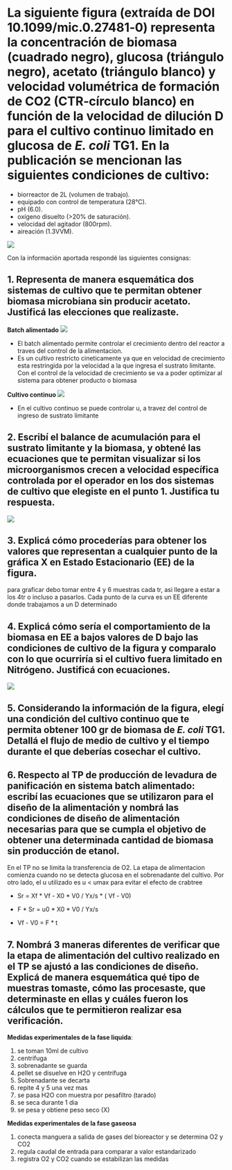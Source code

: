 # La siguiente figura (extraída de DOI 10.1099/mic.0.27481‐0) representa la concentración de biomasa (cuadrado negro), glucosa (triángulo negro), acetato (triángulo blanco) y velocidad volumétrica de formación de CO2 (CTR‐círculo blanco) en función de la velocidad de dilución D para el cultivo continuo limitado en glucosa de *E. coli* TG1. En la publicación se mencionan las siguientes condiciones de cultivo:

- biorreactor de 2L (volumen de trabajo).
- equipado con control de temperatura (28°C).
- pH (6.0).
- oxígeno disuelto (>20% de saturación).
- velocidad del agitador (800rpm).
- aireación (1.3VVM).

![](https://i.imgur.com/RERlydT.png)

Con la información aportada respondé las siguientes consignas:

## 1. Representa de manera esquemática dos sistemas de cultivo que te permitan obtener biomasa microbiana sin producir acetato. Justificá las elecciones que realizaste.

**Batch alimentado**
   ![](https://i.imgur.com/kWWnFtF.png)

- El batch alimentado permite controlar el crecimiento dentro del reactor a traves del control de la alimentacion.
- Es un cultivo restricto cineticamente ya que en velocidad de crecimiento esta restringida por la velocidad a la que ingresa el sustrato limitante. Con el control de la velocidad de crecimiento se va a poder optimizar al sistema para obtener producto o biomasa

**Cultivo continuo**
![](https://i.imgur.com/rySWgR9.png)
- En el cultivo continuo se puede controlar u, a travez del control de ingreso de sustrato limitante

## 2. Escribí el balance de acumulación para el sustrato limitante y la biomasa, y obtené las ecuaciones que te permitan visualizar si los microorganismos crecen a velocidad específica controlada por el operador en los dos sistemas de cultivo que elegiste en el punto 1. Justifica tu respuesta.
![](https://i.imgur.com/FJF01r1.png)

## 3. Explicá cómo procederías para obtener los valores que representan a cualquier punto de la gráfica X en Estado Estacionario (EE) de la figura.
para graficar debo tomar entre 4 y 6 muestras cada tr, asi llegare a estar a los 4tr o incluso a pasarlos. Cada punto de la curva es un EE diferente donde trabajamos a un D determinado
## 4. Explicá cómo sería el comportamiento de la biomasa en EE a bajos valores de D bajo las condiciones de cultivo de la figura y comparalo con lo que ocurriría si el cultivo fuera limitado en Nitrógeno. Justificá con ecuaciones.
![](https://i.imgur.com/kYLHfbD.jpg)


## 5. Considerando la información de la figura, elegí una condición del cultivo continuo que te permita obtener 100 gr de biomasa de *E. coli* TG1. Detallá el flujo de medio de cultivo y el tiempo durante el que deberías cosechar el cultivo.

## 6. Respecto al TP de producción de levadura de panificación en sistema batch alimentado: escribí las ecuaciones que se utilizaron para el diseño de la alimentación y nombrá las condiciones de diseño de alimentación necesarias para que se cumpla el objetivo de obtener una determinada cantidad de biomasa sin producción de etanol.

En el TP no se limita la transferencia de O2. La etapa de alimentacion comienza cuando no se detecta glucosa en el sobrenadante del cultivo. Por otro lado, el u utilizado es u < umax para evitar el efecto de crabtree

- Sr = Xf * Vf - X0 * V0 / Yx/s * ( Vf - V0)

- F * Sr = u0 * X0 * V0 / Yx/s

- Vf - V0 = F * t

## 7. Nombrá 3 maneras diferentes de verificar que la etapa de alimentación del cultivo realizado en el TP se ajustó a las condiciones de diseño. Explicá de manera esquemática qué tipo de muestras tomaste, cómo las procesaste, que determinaste en ellas y cuáles fueron los cálculos que te permitieron realizar esa verificación.

**Medidas experimentales de la fase liquida**:

1. se toman 10ml de cultivo
2. centrifuga
3. sobrenadante se guarda
4. pellet se disuelve en H2O y centrifuga
5. Sobrenadante se decarta
6. repite 4 y 5 una vez mas
7. se pasa H2O con muestra por pesafiltro (tarado)
8. se seca durante 1 dia
9. se pesa y obtiene peso seco (X)

**Medidas experimentales de la fase gaseosa**

1. conecta manguera a salida de gases del bioreactor y se determina O2 y CO2
2. regula caudal de entrada para comparar a valor estandarizado
3. registra O2 y CO2 cuando se estabilizan las medidas